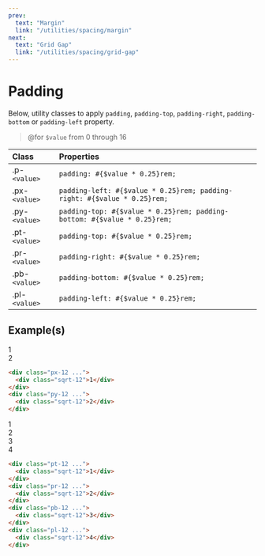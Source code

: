 ```yaml
---
prev:
  text: "Margin"
  link: "/utilities/spacing/margin"
next:
  text: "Grid Gap"
  link: "/utilities/spacing/grid-gap"
---
```


# Padding

Below, utility classes to apply `padding`, `padding-top`, `padding-right`, `padding-bottom` or `padding-left` property.

> @for `$value` from 0 through 16

| Class         | Properties                                                               |
| :------------ | :----------------------------------------------------------------------- |
| .p-`<value>`  | `padding: #{$value * 0.25}rem;`                                          |
| .px-`<value>` | `padding-left: #{$value * 0.25}rem; padding-right: #{$value * 0.25}rem;` |
| .py-`<value>` | `padding-top: #{$value * 0.25}rem; padding-bottom: #{$value * 0.25}rem;` |
| .pt-`<value>` | `padding-top: #{$value * 0.25}rem;`                                      |
| .pr-`<value>` | `padding-right: #{$value * 0.25}rem;`                                    |
| .pb-`<value>` | `padding-bottom: #{$value * 0.25}rem;`                                   |
| .pl-`<value>` | `padding-left: #{$value * 0.25}rem;`                                     |

## Example(s)

<div class="flex-row justify-around items-center radius-8 p-6 mt-8" style="background-color: var(--vp-c-bg-alt);">
  <div class="px-12 radius-4" style="background-color: var(--vp-c-bg);">
    <div class="sqrt-12 flex justify-center items-center font-mono text-white radius-4" style="background-color: var(--vp-c-brand-3);">1</div>
  </div>
  <div class="py-12 radius-4" style="background-color: var(--vp-c-bg);">
    <div class="sqrt-12 flex justify-center items-center font-mono text-white radius-4" style="background-color: var(--vp-c-brand-3);">2</div>
  </div>
</div>

```html
<div class="px-12 ...">
  <div class="sqrt-12">1</div>
</div>
<div class="py-12 ...">
  <div class="sqrt-12">2</div>
</div>
```

<div class="flex-row justify-around items-center radius-8 p-6" style="background-color: var(--vp-c-bg-alt);">
  <div class="pt-12 radius-4" style="background-color: var(--vp-c-bg);">
    <div class="sqrt-12 flex justify-center items-center font-mono text-white radius-4" style="background-color: var(--vp-c-brand-3);">1</div>
  </div>
  <div class="pr-12 radius-4" style="background-color: var(--vp-c-bg);">
    <div class="sqrt-12 flex justify-center items-center font-mono text-white radius-4" style="background-color: var(--vp-c-brand-3);">2</div>
  </div>
  <div class="pb-12 radius-4" style="background-color: var(--vp-c-bg);">
    <div class="sqrt-12 flex justify-center items-center font-mono text-white radius-4" style="background-color: var(--vp-c-brand-3);">3</div>
  </div>
  <div class="pl-12 radius-4" style="background-color: var(--vp-c-bg);">
    <div class="sqrt-12 flex justify-center items-center font-mono text-white radius-4" style="background-color: var(--vp-c-brand-3);">4</div>
  </div>
</div>

```html
<div class="pt-12 ...">
  <div class="sqrt-12">1</div>
</div>
<div class="pr-12 ...">
  <div class="sqrt-12">2</div>
</div>
<div class="pb-12 ...">
  <div class="sqrt-12">3</div>
</div>
<div class="pl-12 ...">
  <div class="sqrt-12">4</div>
</div>
```

